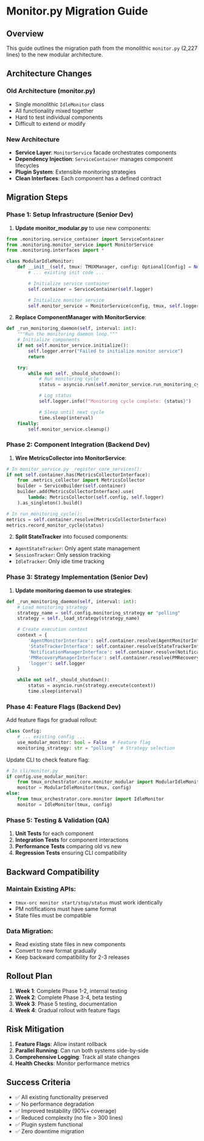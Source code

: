 # Monitor.py Migration Guide

## Overview
This guide outlines the migration path from the monolithic `monitor.py` (2,227 lines) to the new modular architecture.

## Architecture Changes

### Old Architecture (monitor.py)
- Single monolithic `IdleMonitor` class
- All functionality mixed together
- Hard to test individual components
- Difficult to extend or modify

### New Architecture
- **Service Layer**: `MonitorService` facade orchestrates components
- **Dependency Injection**: `ServiceContainer` manages component lifecycles
- **Plugin System**: Extensible monitoring strategies
- **Clean Interfaces**: Each component has a defined contract

## Migration Steps

### Phase 1: Setup Infrastructure (Senior Dev)

1. **Update monitor_modular.py** to use new components:
```python
from .monitoring.service_container import ServiceContainer
from .monitoring.monitor_service import MonitorService
from .monitoring.interfaces import *

class ModularIdleMonitor:
    def __init__(self, tmux: TMUXManager, config: Optional[Config] = None):
        # ... existing init code ...

        # Initialize service container
        self.container = ServiceContainer(self.logger)

        # Initialize monitor service
        self.monitor_service = MonitorService(config, tmux, self.logger, self.container)
```

2. **Replace ComponentManager with MonitorService**:
```python
def _run_monitoring_daemon(self, interval: int):
    """Run the monitoring daemon loop."""
    # Initialize components
    if not self.monitor_service.initialize():
        self.logger.error("Failed to initialize monitor service")
        return

    try:
        while not self._should_shutdown():
            # Run monitoring cycle
            status = asyncio.run(self.monitor_service.run_monitoring_cycle())

            # Log status
            self.logger.info(f"Monitoring cycle complete: {status}")

            # Sleep until next cycle
            time.sleep(interval)
    finally:
        self.monitor_service.cleanup()
```

### Phase 2: Component Integration (Backend Dev)

1. **Wire MetricsCollector into MonitorService**:
```python
# In monitor_service.py _register_core_services():
if not self.container.has(MetricsCollectorInterface):
    from .metrics_collector import MetricsCollector
    builder = ServiceBuilder(self.container)
    builder.add(MetricsCollectorInterface).use(
        lambda: MetricsCollector(self.config, self.logger)
    ).as_singleton().build()

# In run_monitoring_cycle():
metrics = self.container.resolve(MetricsCollectorInterface)
metrics.record_monitor_cycle(status)
```

2. **Split StateTracker** into focused components:
- `AgentStateTracker`: Only agent state management
- `SessionTracker`: Only session tracking
- `IdleTracker`: Only idle time tracking

### Phase 3: Strategy Implementation (Senior Dev)

1. **Update monitoring daemon to use strategies**:
```python
def _run_monitoring_daemon(self, interval: int):
    # Load monitoring strategy
    strategy_name = self.config.monitoring_strategy or "polling"
    strategy = self._load_strategy(strategy_name)

    # Create execution context
    context = {
        'AgentMonitorInterface': self.container.resolve(AgentMonitorInterface),
        'StateTrackerInterface': self.container.resolve(StateTrackerInterface),
        'NotificationManagerInterface': self.container.resolve(NotificationManagerInterface),
        'PMRecoveryManagerInterface': self.container.resolve(PMRecoveryManagerInterface),
        'logger': self.logger
    }

    while not self._should_shutdown():
        status = asyncio.run(strategy.execute(context))
        time.sleep(interval)
```

### Phase 4: Feature Flags (Backend Dev)

Add feature flags for gradual rollout:

```python
class Config:
    # ... existing config ...
    use_modular_monitor: bool = False  # Feature flag
    monitoring_strategy: str = "polling"  # Strategy selection
```

Update CLI to check feature flag:
```python
# In cli/monitor.py
if config.use_modular_monitor:
    from tmux_orchestrator.core.monitor_modular import ModularIdleMonitor
    monitor = ModularIdleMonitor(tmux, config)
else:
    from tmux_orchestrator.core.monitor import IdleMonitor
    monitor = IdleMonitor(tmux, config)
```

### Phase 5: Testing & Validation (QA)

1. **Unit Tests** for each component
2. **Integration Tests** for component interactions
3. **Performance Tests** comparing old vs new
4. **Regression Tests** ensuring CLI compatibility

## Backward Compatibility

### Maintain Existing APIs:
- `tmux-orc monitor start/stop/status` must work identically
- PM notifications must have same format
- State files must be compatible

### Data Migration:
- Read existing state files in new components
- Convert to new format gradually
- Keep backward compatibility for 2-3 releases

## Rollout Plan

1. **Week 1**: Complete Phase 1-2, internal testing
2. **Week 2**: Complete Phase 3-4, beta testing
3. **Week 3**: Phase 5 testing, documentation
4. **Week 4**: Gradual rollout with feature flags

## Risk Mitigation

1. **Feature Flags**: Allow instant rollback
2. **Parallel Running**: Can run both systems side-by-side
3. **Comprehensive Logging**: Track all state changes
4. **Health Checks**: Monitor performance metrics

## Success Criteria

- ✅ All existing functionality preserved
- ✅ No performance degradation
- ✅ Improved testability (90%+ coverage)
- ✅ Reduced complexity (no file > 300 lines)
- ✅ Plugin system functional
- ✅ Zero downtime migration
